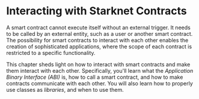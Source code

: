 # Interacting with Starknet Contracts

A smart contract cannot execute itself without an external trigger. It needs to be called by an external entity, such as a user or another smart contract. The possibility for smart contracts to interact with each other enables the creation of sophisticated applications, where the scope of each contract is restricted to a specific functionality.

This chapter sheds light on how to interact with smart contracts and make them interact with each other. Specifically, you'll learn what the _Application Binary Interface (ABI)_ is, how to call a smart contract, and how to make contracts communicate with each other. You will also learn how to properly use classes as _libraries_, and when to use them.
